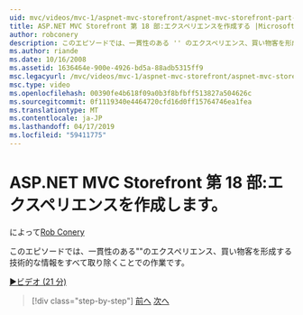 ```yaml
---
uid: mvc/videos/mvc-1/aspnet-mvc-storefront/aspnet-mvc-storefront-part-18-creating-an-experience
title: ASP.NET MVC Storefront 第 18 部:エクスペリエンスを作成する |Microsoft Docs
author: robconery
description: このエピソードでは、一貫性のある '' のエクスペリエンス、買い物客を形成する技術的な情報をすべて取り除くことでの作業です。
ms.author: riande
ms.date: 10/16/2008
ms.assetid: 1636464e-900e-4926-bd5a-88adb5315ff9
msc.legacyurl: /mvc/videos/mvc-1/aspnet-mvc-storefront/aspnet-mvc-storefront-part-18-creating-an-experience
msc.type: video
ms.openlocfilehash: 00390fe4b618f09a0b3f8bfbff513827a504626c
ms.sourcegitcommit: 0f1119340e4464720cfd16d0ff15764746ea1fea
ms.translationtype: MT
ms.contentlocale: ja-JP
ms.lasthandoff: 04/17/2019
ms.locfileid: "59411775"
---
```

# <a name="aspnet-mvc-storefront-part-18-creating-an-experience"></a>ASP.NET MVC Storefront 第 18 部:エクスペリエンスを作成します。

によって[Rob Conery](https://github.com/robconery)

このエピソードでは、一貫性のある""のエクスペリエンス、買い物客を形成する技術的な情報をすべて取り除くことでの作業です。

[&#9654;ビデオ (21 分)](https://channel9.msdn.com/Blogs/ASP-NET-Site-Videos/aspnet-mvc-storefront-part-18-creating-an-experience)

> [!div class="step-by-step"]
> [前へ](aspnet-mvc-storefront-part-17-checkout-with-jeff-atwood.md)
> [次へ](aspnet-mvc-storefront-part-19-processing-orders-with-windows-workflow.md)
